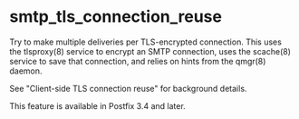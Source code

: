 # smtp_tls_connection_reuse 

 Try to make multiple deliveries per TLS-encrypted connection.
This uses the tlsproxy(8) service to encrypt an SMTP connection,
uses the scache(8) service to save that connection, and relies on
hints from the qmgr(8) daemon. 

 See "Client-side
TLS connection reuse" for background details. 

 This feature is available in Postfix 3.4 and later.  


